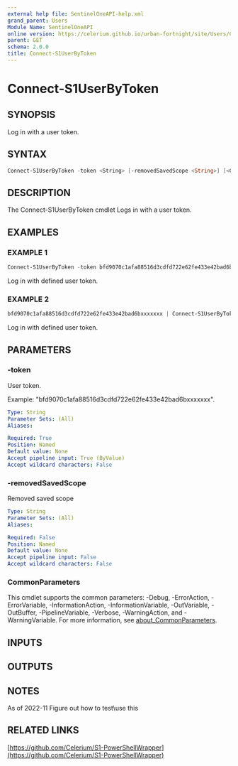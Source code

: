 ```yaml
---
external help file: SentinelOneAPI-help.xml
grand_parent: Users
Module Name: SentinelOneAPI
online version: https://celerium.github.io/urban-fortnight/site/Users/Connect-S1UserByToken.html
parent: GET
schema: 2.0.0
title: Connect-S1UserByToken
---
```


# Connect-S1UserByToken

## SYNOPSIS
Log in with a user token.

## SYNTAX

```powershell
Connect-S1UserByToken -token <String> [-removedSavedScope <String>] [<CommonParameters>]
```

## DESCRIPTION
The Connect-S1UserByToken cmdlet Logs in with a user token.

## EXAMPLES

### EXAMPLE 1
```powershell
Connect-S1UserByToken -token bfd9070c1afa88516d3cdfd722e62fe433e42bad6bxxxxxxx
```

Log in with defined user token.

### EXAMPLE 2
```powershell
bfd9070c1afa88516d3cdfd722e62fe433e42bad6bxxxxxxx | Connect-S1UserByToken
```

Log in with defined user token.

## PARAMETERS

### -token
User token.

Example: "bfd9070c1afa88516d3cdfd722e62fe433e42bad6bxxxxxxx".

```yaml
Type: String
Parameter Sets: (All)
Aliases:

Required: True
Position: Named
Default value: None
Accept pipeline input: True (ByValue)
Accept wildcard characters: False
```

### -removedSavedScope
Removed saved scope

```yaml
Type: String
Parameter Sets: (All)
Aliases:

Required: False
Position: Named
Default value: None
Accept pipeline input: False
Accept wildcard characters: False
```

### CommonParameters
This cmdlet supports the common parameters: -Debug, -ErrorAction, -ErrorVariable, -InformationAction, -InformationVariable, -OutVariable, -OutBuffer, -PipelineVariable, -Verbose, -WarningAction, and -WarningVariable. For more information, see [about_CommonParameters](http://go.microsoft.com/fwlink/?LinkID=113216).

## INPUTS

## OUTPUTS

## NOTES
As of 2022-11
    Figure out how to test\use this

## RELATED LINKS

[https://github.com/Celerium/S1-PowerShellWrapper](https://github.com/Celerium/S1-PowerShellWrapper)

